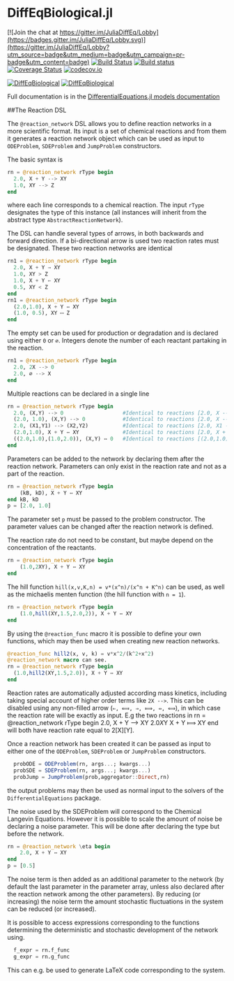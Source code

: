 # DiffEqBiological.jl

[![Join the chat at https://gitter.im/JuliaDiffEq/Lobby](https://badges.gitter.im/JuliaDiffEq/Lobby.svg)](https://gitter.im/JuliaDiffEq/Lobby?utm_source=badge&utm_medium=badge&utm_campaign=pr-badge&utm_content=badge)
[![Build Status](https://travis-ci.org/JuliaDiffEq/DiffEqBiological.jl.svg?branch=master)](https://travis-ci.org/JuliaDiffEq/DiffEqBiological.jl)
[![Build status](https://ci.appveyor.com/api/projects/status/y62d627e5hd513wf?svg=true)](https://ci.appveyor.com/project/ChrisRackauckas/diffeqbiological-jl)
[![Coverage Status](https://coveralls.io/repos/ChrisRackauckas/DiffEqBiological.jl/badge.svg?branch=master&service=github)](https://coveralls.io/github/JuliaDiffEq/DiffEqBiological.jl?branch=master)
[![codecov.io](http://codecov.io/github/ChrisRackauckas/DiffEqBiological.jl/coverage.svg?branch=master)](http://codecov.io/github/JuliaDiffEq/DiffEqBiological.jl?branch=master)

[![DiffEqBiological](http://pkg.julialang.org/badges/DiffEqBiological_0.5.svg)](http://pkg.julialang.org/?pkg=DiffEqBiological)
[![DiffEqBiological](http://pkg.julialang.org/badges/DiffEqBiological_0.6.svg)](http://pkg.julialang.org/?pkg=DiffEqBiological)

Full documentation is in the
[DifferentialEquations.jl models documentation](http://docs.juliadiffeq.org/latest/models/biological.html)

##The Reaction DSL

The `@reaction_network` DSL allows you to define reaction networks in a more scientific format. Its input is a set of chemical reactions and from them it generates a reaction network object which can be used as input to `ODEProblem`, `SDEProblem` and `JumpProblem` constructors.

The basic syntax is
```julia
rn = @reaction_network rType begin
  2.0, X + Y --> XY               
  1.0, XY --> Z            
end
```
where each line corresponds to a chemical reaction. The input `rType` designates the type of this instance (all instances will inherit from the abstract type `AbstractReactionNetwork`).

The DSL can handle several types of arrows, in both backwards and forward direction. If a bi-directional arrow is used two reaction rates must be designated. These two reaction networks are identical
```julia
rn1 = @reaction_network rType begin
  2.0, X + Y → XY               
  1.0, XY > Z       
  1.0, X + Y ← XY               
  0.5, XY < Z           
end
rn1 = @reaction_network rType begin
  (2.0,1.0), X + Y ↔ XY               
  (1.0, 0.5), XY ⟷ Z       
end
```
The empty set can be used for production or degradation and is declared using either `0` or `∅`. Integers denote the number of each reactant partaking in the reaction.
```julia
rn1 = @reaction_network rType begin
  2.0, 2X --> 0        
  2.0, ∅ --> X  
end
```
Multiple reactions can be declared in a single line
```julia
rn = @reaction_network rType begin
  2.0, (X,Y) --> 0                   #Identical to reactions [2.0, X --> 0] and [2.0, Y --> 0]
  (2.0, 1.0), (X,Y) --> 0            #Identical to reactions [2.0, X --> 0] and [1.0, X --> 0]
  2.0, (X1,Y1) --> (X2,Y2)           #Identical to reactions [2.0, X1 --> X2] and [2.0, Y1 --> Y2]
  (2.0,1.0), X + Y ↔ XY              #Identical to reactions [2.0, X + Y --> XY] and [1.0, XY --> X + Y].
  ((2.0,1.0),(1.0,2.0)), (X,Y) ↔ 0   #Identical to reactions [(2.0,1.0), X ↔ 0] and [(1.0,2.0), Y ↔ 0].
end
  ```
Parameters can be added to the network by declaring them after the reaction network. Parameters can only exist in the reaction rate and not as a part of the reaction.
```julia
rn = @reaction_network rType begin
    (kB, kD), X + Y ↔ XY
end kB, kD
p = [2.0, 1.0]
```
The parameter set `p` must be passed to the problem constructor. The parameter values can be changed after the reaction network is defined.

The reaction rate do not need to be constant, but maybe depend on the concentration of the reactants.
```julia
rn = @reaction_network rType begin
    (1.0,2XY), X + Y ↔ XY
end
```
The hill function `hill(x,v,K,n) = v*(x^n)/(x^n + K^n)` can be used, as well as the michaelis menten function (the hill function with `n = 1`).
```julia
rn = @reaction_network rType begin
    (1.0,hill(XY,1.5,2.0,2)), X + Y ↔ XY
end
```
By using the `@reaction_func` macro it is possible to define your own functions, which may then be used when creating new reaction networks.
```julia
@reaction_func hill2(x, v, k) = v*x^2/(k^2+x^2)    
@reaction_network macro can see.
rn = @reaction_network rType begin
  (1.0,hill2(XY,1.5,2.0)), X + Y ↔ XY
end
```

Reaction rates are automatically adjusted according mass kinetics, including taking special account of higher order terms like `2X -->`. This can be disabled using any non-filled arrow (`⇐, ⟽, ⇒, ⟾, ⇔, ⟺`), in which case the reaction rate will be exactly as input. E.g the two reactions in
rn = @reaction_network rType begin
    2.0, X + Y --> XY
    2.0*X*Y X + Y ⟾ XY
end
will both have reaction rate equal to 2[X][Y].

Once a reaction network has been created it can be passed as input to either one of the `ODEProblem`, `SDEProblem` or `JumpProblem` constructors.
```julia
  probODE = ODEProblem(rn, args...; kwargs...)      
  probSDE = SDEProblem(rn, args...; kwargs...)
  probJump = JumpProblem(prob,aggregator::Direct,rn)
```
the output problems may then be used as normal input to the solvers of the `DifferentialEquations` package.

The noise used by the SDEProblem will correspond to the Chemical Langevin Equations. However it is possible to scale the amount of noise be declaring a noise parameter. This will be done after declaring the type but before the network.
```julia
rn = @reaction_network \eta begin
    2.0, X + Y ↔ XY
end
p = [0.5]
```
The noise term is then added as an additional parameter to the network (by default the last parameter in the parameter array, unless also declared after the reaction network among the other parameters). By reducing (or increasing) the noise term the amount stochastic fluctuations in the system can be reduced (or increased).

It is possible to access expressions corresponding to the functions determining the deterministic and stochastic development of the network using.
```julia
  f_expr = rn.f_func
  g_expr = rn.g_func
```
This can e.g. be used to generate LaTeX code corresponding to the system.
